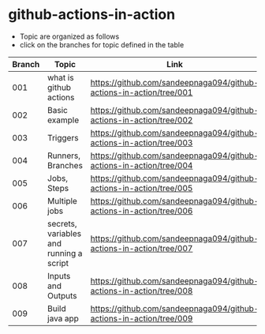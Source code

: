 # github-actions-in-action
- Topic are organized as follows
- click on the branches for topic defined in the table <br/>

| Branch    | Topic | Link |
| -------- | ------- |------- |
| 001  | what is github actions    | https://github.com/sandeepnaga094/github-actions-in-action/tree/001 |
| 002 | Basic example     | https://github.com/sandeepnaga094/github-actions-in-action/tree/002 |
| 003    | Triggers    | https://github.com/sandeepnaga094/github-actions-in-action/tree/003 |
| 004 | Runners, Branches | https://github.com/sandeepnaga094/github-actions-in-action/tree/004 |
| 005 | Jobs, Steps | https://github.com/sandeepnaga094/github-actions-in-action/tree/005 |
| 006 | Multiple jobs | https://github.com/sandeepnaga094/github-actions-in-action/tree/006 |
| 007 | secrets, variables and running a script | https://github.com/sandeepnaga094/github-actions-in-action/tree/007 |
| 008 | Inputs and Outputs | https://github.com/sandeepnaga094/github-actions-in-action/tree/008 |
| 009 | Build java app | https://github.com/sandeepnaga094/github-actions-in-action/tree/009 |
